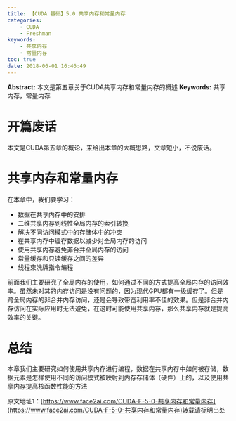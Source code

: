 ```yaml
---
title: 【CUDA 基础】5.0 共享内存和常量内存
categories:
    - CUDA
    - Freshman
keywords:
    - 共享内存
    - 常量内存
toc: true
date: 2018-06-01 16:46:49
---
```


**Abstract:** 本文是第五章关于CUDA共享内存和常量内存的概述
**Keywords:** 共享内存，常量内存

<!--more-->
# 开篇废话
本文是CUDA第五章的概论，来给出本章的大概思路，文章短小，不说废话。
# 共享内存和常量内存
在本章中，我们要学习：
- 数据在共享内存中的安排
- 二维共享内存到线性全局内存的索引转换
- 解决不同访问模式中的存储体中的冲突
- 在共享内存中缓存数据以减少对全局内存的访问
- 使用共享内存避免非合并全局内存的访问
- 常量缓存和只读缓存之间的差异
- 线程束洗牌指令编程

前面我们主要研究了全局内存的使用，如何通过不同的方式提高全局内存的访问效率。虽然未对其的内存访问是没有问题的，因为现代GPU都有一级缓存了。但是跨全局内存的非合并内存访问，还是会导致带宽利用率不佳的效果。但是非合并内存访问在实际应用时无法避免，在这时可能使用共享内存，那么共享内存就是提高效率的关键。

# 总结
本章我们主要研究如何使用共享内存进行编程，数据在共享内存中如何被存储，数据元素是怎样使用不同的访问模式被映射到内存存储体（硬件）上的，以及使用共享内存提高核函数性能的方法





原文地址1：[https://www.face2ai.com/CUDA-F-5-0-共享内存和常量内存](https://www.face2ai.com/CUDA-F-5-0-共享内存和常量内存)转载请标明出处
